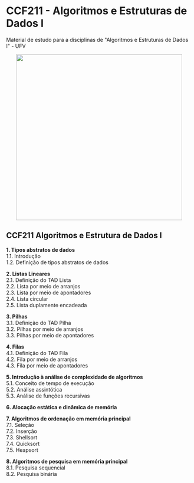 # CCF211 - Algoritmos e Estruturas de Dados I

Material de estudo para a disciplinas de "Algoritmos e Estruturas de Dados I" - UFV

<p align="center">
  <img src="https://www.mercuryminds.com/wp-content/uploads/2017/07/1-Ggl_e8v-IzxUdienwrTMZQ.png" width="450">
</p>

## CCF211 Algoritmos e Estrutura de Dados I

**1. Tipos abstratos de dados**    
   1.1. Introdução   
   1.2. Definição de tipos abstratos de dados    

**2. Listas Lineares**   
   2.1. Definição do TAD Lista   
   2.2. Lista por meio de arranjos   
   2.3. Lista por meio de apontadores  
   2.4. Lista circular  
   2.5. Lista duplamente encadeada  

**3. Pilhas**  
     3.1. Definição do TAD Pilha  
     3.2. Pilhas por meio de arranjos  
     3.3. Pilhas por meio de apontadores  

**4. Filas**  
     4.1. Definição do TAD Fila   
     4.2. Fila por meio de arranjos   
     4.3. Fila por meio de apontadores   

**5. Introdução à análise de complexidade de algoritmos**  
     5.1. Conceito de tempo de execução  
     5.2. Análise assintótica   
     5.3. Análise de funções recursivas

**6. Alocação estática e dinâmica de memória**  

**7. Algoritmos de ordenação em memória principal**    
     7.1. Seleção   
     7.2. Inserção   
     7.3. Shellsort   
     7.4. Quicksort   
     7.5. Heapsort   

**8. Algoritmos de pesquisa em memória principal**  
     8.1. Pesquisa sequencial  
     8.2. Pesquisa binária
